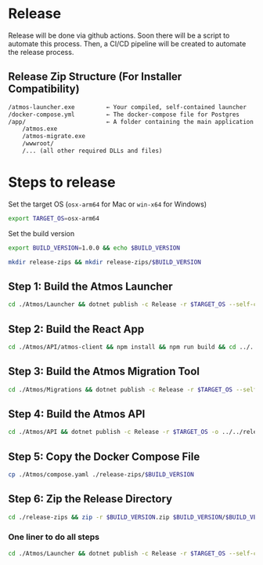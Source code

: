 # Release

Release will be done via github actions. Soon there will be a script to automate this process. Then, a CI/CD pipeline will be created to automate the release process.

## Release Zip Structure (For Installer Compatibility)

```md
/atmos-launcher.exe         ← Your compiled, self-contained launcher
/docker-compose.yml         ← The docker-compose file for Postgres
/app/                       ← A folder containing the main application
    /atmos.exe
    /atmos-migrate.exe
    /wwwroot/
    /... (all other required DLLs and files)
```

# Steps to release

Set the target OS (`osx-arm64` for Mac or `win-x64` for Windows)
```bash
export TARGET_OS=osx-arm64
```

Set the build version

```bash
export BUILD_VERSION=1.0.0 && echo $BUILD_VERSION
```

```bash
mkdir release-zips && mkdir release-zips/$BUILD_VERSION
```

## Step 1: Build the Atmos Launcher

```bash
cd ./Atmos/Launcher && dotnet publish -c Release -r $TARGET_OS --self-contained true -o ../../release-zips/$BUILD_VERSION && cd ../..
```

## Step 2: Build the React App

```bash
cd ./Atmos/API/atmos-client && npm install && npm run build && cd ../../..
```


## Step 3: Build the Atmos Migration Tool

```bash
cd ./Atmos/Migrations && dotnet publish -c Release -r $TARGET_OS --self-contained true -o ../../release-zips/$BUILD_VERSION/app && cd ../..
```

## Step 4: Build the Atmos API

```bash
cd ./Atmos/API && dotnet publish -c Release -r $TARGET_OS -o ../../release-zips/$BUILD_VERSION/app && cd ../..
```

## Step 5: Copy the Docker Compose File

```bash
cp ./Atmos/compose.yaml ./release-zips/$BUILD_VERSION
```

## Step 6: Zip the Release Directory

```bash
cd ./release-zips && zip -r $BUILD_VERSION.zip $BUILD_VERSION/$BUILD_VERSION && cd ..
```


### One liner to do all steps

```bash
cd ./Atmos/Launcher && dotnet publish -c Release -r $TARGET_OS --self-contained true -o ../../release-zips/$BUILD_VERSION && cd ../.. && cd ./Atmos/API/atmos-client && npm install && npm run build && cd ../../.. && cd ./Atmos/Migrations && dotnet publish -c Release -r $TARGET_OS --self-contained true -o ../../release-zips/$BUILD_VERSION/app && cd ../.. && cd ./Atmos/API && dotnet publish -c Release -r $TARGET_OS -o ../../release-zips/$BUILD_VERSION/app && cd ../.. && cp ./Atmos/compose.yaml ./release-zips/$BUILD_VERSION && cd ./release-zips && zip -r $BUILD_VERSION.zip $BUILD_VERSION && cd ..
```